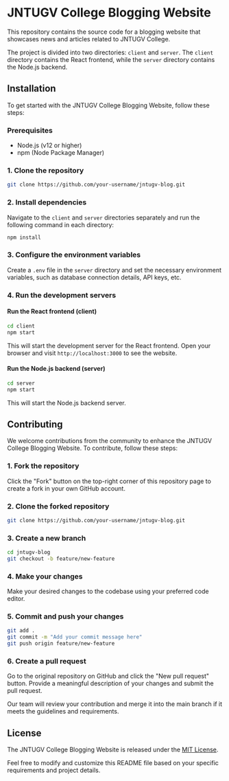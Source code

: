 # JNTUGV College Blogging Website

This repository contains the source code for a blogging website that showcases news and articles related to JNTUGV College.

The project is divided into two directories: `client` and `server`. The `client` directory contains the React frontend, while the `server` directory contains the Node.js backend.

## Installation

To get started with the JNTUGV College Blogging Website, follow these steps:

### Prerequisites

- Node.js (v12 or higher)
- npm (Node Package Manager)

### 1. Clone the repository

```bash
git clone https://github.com/your-username/jntugv-blog.git
```


### 2. Install dependencies

Navigate to the `client` and `server` directories separately and run the following command in each directory:

```bash
npm install
```

### 3. Configure the environment variables

Create a `.env` file in the `server` directory and set the necessary environment variables, such as database connection details, API keys, etc.

### 4. Run the development servers

#### Run the React frontend (client)

```bash 
cd client 
npm start 

```

This will start the development server for the React frontend. Open your browser and visit `http://localhost:3000` to see the website.

#### Run the Node.js backend (server)

```bash
cd server
npm start
```

This will start the Node.js backend server.

## Contributing

We welcome contributions from the community to enhance the JNTUGV College Blogging Website. To contribute, follow these steps:

### 1. Fork the repository

Click the "Fork" button on the top-right corner of this repository page to create a fork in your own GitHub account.

### 2. Clone the forked repository

```bash
git clone https://github.com/your-username/jntugv-blog.git
```

### 3. Create a new branch

```bash
cd jntugv-blog
git checkout -b feature/new-feature
```

### 4. Make your changes

Make your desired changes to the codebase using your preferred code editor.

### 5. Commit and push your changes

```bash
git add .
git commit -m "Add your commit message here"
git push origin feature/new-feature
```


### 6. Create a pull request

Go to the original repository on GitHub and click the "New pull request" button. Provide a meaningful description of your changes and submit the pull request.

Our team will review your contribution and merge it into the main branch if it meets the guidelines and requirements.

## License

The JNTUGV College Blogging Website is released under the [MIT License](LICENSE).

Feel free to modify and customize this README file based on your specific requirements and project details.




